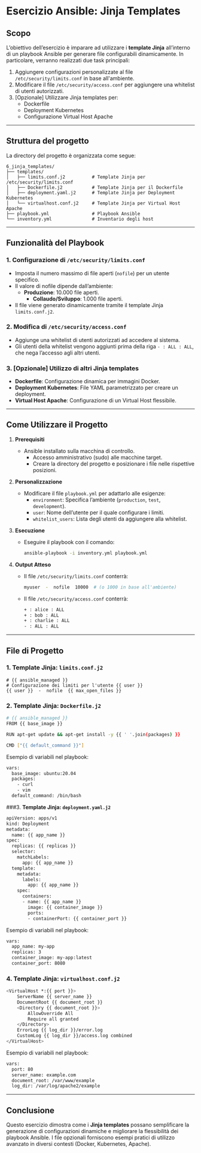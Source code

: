 # Esercizio Ansible: Jinja Templates

## Scopo
L’obiettivo dell’esercizio è imparare ad utilizzare i **template Jinja** all’interno di un playbook Ansible per generare file configurabili dinamicamente. In particolare, verranno realizzati due task principali:
1. Aggiungere configurazioni personalizzate al file `/etc/security/limits.conf` in base all'ambiente.
2. Modificare il file `/etc/security/access.conf` per aggiungere una whitelist di utenti autorizzati.
3. [Opzionale] Utilizzare Jinja templates per:
   - Dockerfile
   - Deployment Kubernetes
   - Configurazione Virtual Host Apache

---

## Struttura del progetto
La directory del progetto è organizzata come segue:
```plaintext
6_jinja_templates/
├── templates/
│   ├── limits.conf.j2          # Template Jinja per /etc/security/limits.conf
│   ├── Dockerfile.j2           # Template Jinja per il Dockerfile
│   ├── deployment.yaml.j2      # Template Jinja per Deployment Kubernetes
│   └── virtualhost.conf.j2     # Template Jinja per Virtual Host Apache
├── playbook.yml                # Playbook Ansible
└── inventory.yml               # Inventario degli host
```

---

## Funzionalità del Playbook
### 1. **Configurazione di `/etc/security/limits.conf`**
- Imposta il numero massimo di file aperti (`nofile`) per un utente specifico.
- Il valore di nofile dipende dall’ambiente:
  - **Produzione**: 10.000 file aperti.
	- **Collaudo/Sviluppo**: 1.000 file aperti.
- Il file viene generato dinamicamente tramite il template Jinja `limits.conf.j2`.

### 2. **Modifica di `/etc/security/access.conf`**

- Aggiunge una whitelist di utenti autorizzati ad accedere al sistema.
- Gli utenti della whitelist vengono aggiunti prima della riga `- : ALL : ALL`, che nega l’accesso agli altri utenti.

### 3. **[Opzionale] Utilizzo di altri Jinja templates**

- **Dockerfile**: Configurazione dinamica per immagini Docker.
- **Deployment Kubernetes**: File YAML parametrizzato per creare un deployment.
- **Virtual Host Apache**: Configurazione di un Virtual Host flessibile.

---

## Come Utilizzare il Progetto
1. **Prerequisiti**
   - Ansible installato sulla macchina di controllo.
	 - Accesso amministrativo (sudo) alle macchine target.
	 - Creare la directory del progetto e posizionare i file nelle rispettive posizioni.

2. **Personalizzazione**
   - Modificare il file `playbook.yml` per adattarlo alle esigenze:
	   - `environment`: Specifica l’ambiente (`production`, `test`, `development`).
	   - `user`: Nome dell’utente per il quale configurare i limiti.
	   - `whitelist_users`: Lista degli utenti da aggiungere alla whitelist.

3. **Esecuzione**
   - Eseguire il playbook con il comando:
     ```bash
     ansible-playbook -i inventory.yml playbook.yml
     ```

4. **Output Atteso**
   - Il file `/etc/security/limits.conf` conterrà:
     ```bash
     myuser  -  nofile  10000  # (o 1000 in base all'ambiente)
     ```
   - Il file `/etc/security/access.conf` conterrà:
     ```bash
     + : alice : ALL
     + : bob : ALL
     + : charlie : ALL
     - : ALL : ALL
     ```

---

## File di Progetto
### 1. **Template Jinja: `limits.conf.j2`**
```jinja
# {{ ansible_managed }}
# Configurazione dei limiti per l'utente {{ user }}
{{ user }}  -  nofile  {{ max_open_files }}
```

### 2. **Template Jinja: `Dockerfile.j2`**
```bash
# {{ ansible_managed }}
FROM {{ base_image }}

RUN apt-get update && apt-get install -y {{ ' '.join(packages) }}

CMD ["{{ default_command }}"]
```

Esempio di variabili nel playbook:
```bash
vars:
  base_image: ubuntu:20.04
  packages:
    - curl
    - vim
  default_command: /bin/bash
```

###3. **Template Jinja: `deployment.yaml.j2`**
```bash
apiVersion: apps/v1
kind: Deployment
metadata:
  name: {{ app_name }}
spec:
  replicas: {{ replicas }}
  selector:
    matchLabels:
      app: {{ app_name }}
  template:
    metadata:
      labels:
        app: {{ app_name }}
    spec:
      containers:
      - name: {{ app_name }}
        image: {{ container_image }}
        ports:
        - containerPort: {{ container_port }}
```

Esempio di variabili nel playbook:
```bash
vars:
  app_name: my-app
  replicas: 3
  container_image: my-app:latest
  container_port: 8080
```

### 4. **Template Jinja: `virtualhost.conf.j2`**
```bash
<VirtualHost *:{{ port }}>
    ServerName {{ server_name }}
    DocumentRoot {{ document_root }}
    <Directory {{ document_root }}>
        AllowOverride All
        Require all granted
    </Directory>
    ErrorLog {{ log_dir }}/error.log
    CustomLog {{ log_dir }}/access.log combined
</VirtualHost>
```

Esempio di variabili nel playbook:
```bash
vars:
  port: 80
  server_name: example.com
  document_root: /var/www/example
  log_dir: /var/log/apache2/example
```

---

## Conclusione

Questo esercizio dimostra come i **Jinja templates** possano semplificare la generazione di configurazioni dinamiche e migliorare la flessibilità dei playbook Ansible. I file opzionali forniscono esempi pratici di utilizzo avanzato in diversi contesti (Docker, Kubernetes, Apache).
